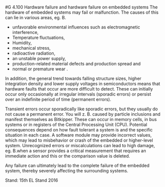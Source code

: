 #G 4.100 Hardware failure and hardware failure on embedded systems
The hardware of embedded systems may fail or malfunction. The causes of this can lie in various areas, eg. B.

* unfavorable environmental influences such as electromagnetic interference,
* Temperature fluctuations,
* Humidity,
* mechanical stress,
* radioactive radiation,
* an unstable power supply,
* production-related material defects and production spread and
* normal or premature wear .


In addition, the general trend towards falling structure sizes, higher integration density and lower supply voltages in semiconductors means that hardware faults that occur are more difficult to detect. These can initially occur only occasionally at irregular intervals (sporadic errors) or persist over an indefinite period of time (permanent errors).

Transient errors occur sporadically like sporadic errors, but they usually do not cause a permanent error. You will z. B. caused by particle inclusions and manifest themselves as Bitkipper. These can occur in memory cells, in bus systems or in registers of the Central Processing Unit (CPU). Potential consequences depend on how fault tolerant a system is and the specific situation in each case. A software module may provide incorrect values, which may lead to misbehavior or crash of the embedded or higher-level system. Unrecognized errors or miscalculations can lead to high damage, eg. B.when a sensor provides a critical measurement that requires an immediate action and this or the comparison value is deleted.

Any failure can ultimately lead to the complete failure of the embedded system, thereby severely affecting the surrounding systems.

Stand: 15th EL Stand 2016



